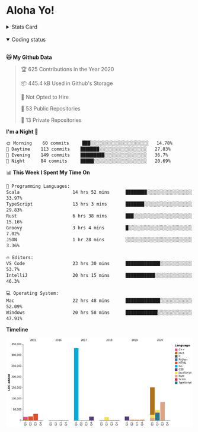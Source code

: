 # Aloha Yo!

<details>
<summary>Stats Card</summary>
 
[![Anurag's github stats](https://github-readme-stats.vercel.app/api?username=GarfieldZHU&show_icons=true&theme=tokyonight)](https://github.com/anuraghazra/github-readme-stats)
 
</details>

<br/>

<details open>

<summary>Coding status</summary>

<br/>

<!--START_SECTION:waka-->
**🐱 My Github Data** 

> 🏆 625 Contributions in the Year 2020
 > 
> 📦 445.4 kB Used in Github's Storage 
 > 
> 🚫 Not Opted to Hire
 > 
> 📜 53 Public Repositories
 > 
> 🔑 13 Private Repositories 

**I'm a Night 🦉** 

```text
🌞 Morning    60 commits     ███░░░░░░░░░░░░░░░░░░░░░░   14.78% 
🌆 Daytime    113 commits    ███████░░░░░░░░░░░░░░░░░░   27.83% 
🌃 Evening    149 commits    █████████░░░░░░░░░░░░░░░░   36.7% 
🌙 Night      84 commits     █████░░░░░░░░░░░░░░░░░░░░   20.69%

```


📊 **This Week I Spent My Time On** 

```text
💬 Programming Languages: 
Scala                    14 hrs 52 mins      ████████░░░░░░░░░░░░░░░░░   33.97% 
TypeScript               13 hrs 3 mins       ███████░░░░░░░░░░░░░░░░░░   29.83% 
Rust                     6 hrs 38 mins       ███░░░░░░░░░░░░░░░░░░░░░░   15.16% 
Groovy                   3 hrs 4 mins        █░░░░░░░░░░░░░░░░░░░░░░░░   7.02% 
JSON                     1 hr 28 mins        ░░░░░░░░░░░░░░░░░░░░░░░░░   3.36%

🔥 Editors: 
VS Code                  23 hrs 30 mins      █████████████░░░░░░░░░░░░   53.7% 
IntelliJ                 20 hrs 15 mins      ███████████░░░░░░░░░░░░░░   46.3%

💻 Operating System: 
Mac                      22 hrs 48 mins      █████████████░░░░░░░░░░░░   52.09% 
Windows                  20 hrs 58 mins      ████████████░░░░░░░░░░░░░   47.91%

```

**Timeline**

![Chart not found](https://github.com/GarfieldZHU/GarfieldZHU/blob/master/charts/bar_graph.png) 


<!--END_SECTION:waka-->

</details>
